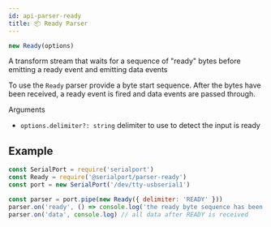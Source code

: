 ```yaml
---
id: api-parser-ready
title: 📦 Ready Parser
---
```

```ts
new Ready(options)
```
A transform stream that waits for a sequence of "ready" bytes before emitting a ready event and emitting data events

To use the `Ready` parser provide a byte start sequence. After the bytes have been received, a ready event is fired and data events are passed through.

Arguments
- `options.delimiter?: string` delimiter to use to detect the input is ready

## Example
```js
const SerialPort = require('serialport')
const Ready = require('@serialport/parser-ready')
const port = new SerialPort('/dev/tty-usbserial1')

const parser = port.pipe(new Ready({ delimiter: 'READY' }))
parser.on('ready', () => console.log('the ready byte sequence has been received'))
parser.on('data', console.log) // all data after READY is received
```
